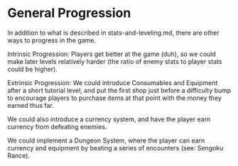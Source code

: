 # General Progression

In addition to what is described in stats-and-leveling.md,
there are other ways to progress in the game.

Intrinsic Progression: Players get better at the game (duh), so
we could make later levels relatively harder (the ratio of enemy stats to player stats could be higher).

Extrinsic Progression:
We could introduce Consumables and Equipment after a short tutorial level, and put the first shop just before a difficulty bump to
encourage players to purchase items at that point with the money they earned thus far.

We could also introduce a currency system, and have the player earn currency from defeating enemies.

We could implement a Dungeon System, where the player can earn currency and equipment by beating a series of encounters (see: Sengoku Rance).

